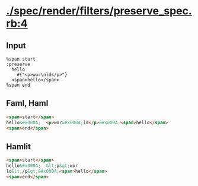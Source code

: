 # [./spec/render/filters/preserve_spec.rb:4](../../../../spec/render/filters/preserve_spec.rb#L4)
## Input
```haml
%span start
:preserve
  hello
    #{"<p>wor\nld</p>"}
  <span>hello</span>
%span end

```

## Faml, Haml
```html
<span>start</span>
hello&#x000A;  <p>wor&#x000A;ld</p>&#x000A;<span>hello</span>
<span>end</span>

```

## Hamlit
```html
<span>start</span>
hello&#x000A;  &lt;p&gt;wor
ld&lt;/p&gt;&#x000A;<span>hello</span>
<span>end</span>

```

